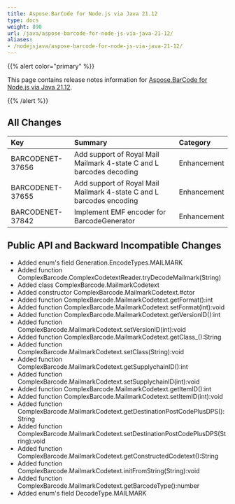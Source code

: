 ```yaml
---
title: Aspose.BarCode for Node.js via Java 21.12
type: docs
weight: 890
url: /java/aspose-barcode-for-node-js-via-java-21-12/
aliases:
- /nodejsjava/aspose-barcode-for-node-js-via-java-21-12/
---
```


{{% alert color="primary" %}} 

This page contains release notes information for [Aspose.BarCode for Node.js via Java 21.12](https://downloads.aspose.com/barcode/nodejs/new-releases/aspose.barcode-for-node.js-via-java-21.12/).

{{% /alert %}}

## **All Changes**

|**Key**|**Summary**|**Category**|
| :- | :- | :- |
|BARCODENET-37656|Add support of Royal Mail Mailmark 4-state C and L barcodes decoding|Enhancement|
|BARCODENET-37655|Add support of Royal Mail Mailmark 4-state C and L barcodes encoding|Enhancement|
|BARCODENET-37842|Implement EMF encoder for BarcodeGenerator|Enhancement|

## **Public API and Backward Incompatible Changes**

- Added enum's field Generation.EncodeTypes.MAILMARK
- Added function ComplexBarcode.ComplexCodetextReader.tryDecodeMailmark(String)
- Added class ComplexBarcode.MailmarkCodetext
- Added constructor ComplexBarcode.MailmarkCodetext.#ctor
- Added function ComplexBarcode.MailmarkCodetext.getFormat():int
- Added function ComplexBarcode.MailmarkCodetext.setFormat(int):void
- Added function ComplexBarcode.MailmarkCodetext.getVersionID():int
- Added function ComplexBarcode.MailmarkCodetext.setVersionID(int):void
- Added function ComplexBarcode.MailmarkCodetext.getClass_():String
- Added function ComplexBarcode.MailmarkCodetext.setClass(String):void
- Added function ComplexBarcode.MailmarkCodetext.getSupplychainID():int
- Added function ComplexBarcode.MailmarkCodetext.setSupplychainID(int):void
- Added function ComplexBarcode.MailmarkCodetext.getItemID():int
- Added function ComplexBarcode.MailmarkCodetext.setItemID(int):void
- Added function ComplexBarcode.MailmarkCodetext.getDestinationPostCodePlusDPS():String
- Added function ComplexBarcode.MailmarkCodetext.setDestinationPostCodePlusDPS(String):void
- Added function ComplexBarcode.MailmarkCodetext.getConstructedCodetext():String
- Added function ComplexBarcode.MailmarkCodetext.initFromString(String):void
- Added function ComplexBarcode.MailmarkCodetext.getBarcodeType():number
- Added enum's field DecodeType.MAILMARK
